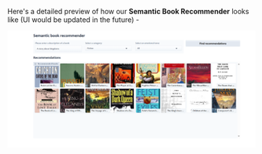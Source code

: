 Here's a detailed preview of how our **Semantic Book Recommender** looks like (UI would be updated in the future) - 

![Landing page](book_rec_1.png)
